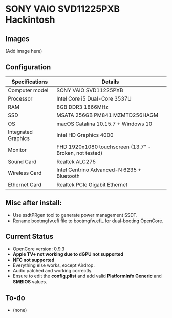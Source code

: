 # SONY VAIO SVD11225PXB Hackintosh

## Images

(Add image here)

## Configuration

| Specifications | Details                                                  |
| ------------------- | ------------------------------------------- |
| Computer model      | SONY VAIO SVD11225PXB     |
| Processor           | Intel Core i5 Dual-Core 3537U  |
| RAM                 | 8GB DDR3 1866MHz |
| SSD                 | MSATA 256GB PM841 MZMTD256HAGM |
| OS                  | macOS Catalina 10.15.7 + Windows 10 |
| Integrated Graphics | Intel HD Graphics 4000      |
| Monitor             | FHD 1920x1080 touchscreen (13.7" - Broken, not tested) |
| Sound Card          | Realtek ALC275          |
| Wireless Card       | Intel Centrino Advanced-N 6235 + Bluetooth |
| Ethernet Card       | Realtek PCIe Gigabit Ethernet |

## Misc after install:
- Use ssdtPRgen tool to generate power management SSDT.
- Rename bootmgfw.efi file to bootmgfw.efi_ for dual-booting OpenCore.

## Current Status

- OpenCore version: 0.9.3
- **Apple TV+ not working due to dGPU not supported**
- **NFC not supported**
- Everything else works, except Airdrop.
- Audio patched and working correctly.
- Ensure to edit the **config.plist** and add valid  **PlatformInfo Generic** and **SMBIOS** values.

## To-do

- (none)
